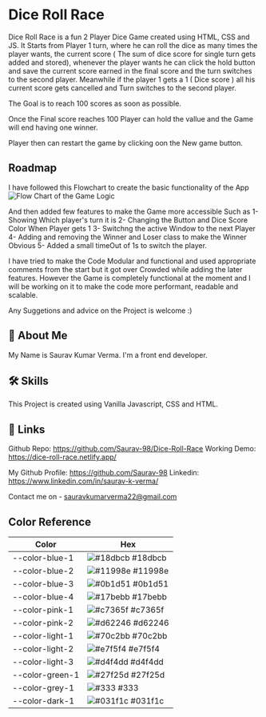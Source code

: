# Dice Roll Race

Dice Roll Race is a fun 2 Player Dice Game created using HTML, CSS and JS.
It Starts from Player 1 turn, where he can roll the dice as many times the player wants,
the current score ( The sum of dice score for single turn gets added and stored),
whenever the player wants he can click the hold button and save the current score earned in the final score and the turn switches to the second player.
Meanwhile if the player 1 gets a 1 ( Dice score ) all his current score gets cancelled and Turn switches to the second player.

The Goal is to reach 100 scores as soon as possible.

Once the Final score reaches 100 Player can hold the vallue and the Game will end having one winner.

Player then can restart the game by clicking oon the New game button.

## Roadmap

I have followed this Flowchart to create the basic functionality of the App
![Flow Chart of the Game Logic]("./pig-game-flowchart.png")

And then added few features to make the Game more accessible Such as
1- Showing Which player's turn it is
2- Changing the Button and Dice Score Color When Player gets 1
3- Switchng the active Window to the next Player
4- Adding and removing the Winner and Loser class to make the Winner Obvious
5- Added a small timeOut of 1s to switch the player.

I have tried to make the Code Modular and functional and used appropriate comments from the start but it got over Crowded while adding the later features.
However the Game is completely functional at the moment and I will be working on it to make the code more performant, readable and scalable.

Any Suggetions and advice on the Project is welcome :)

## 🚀 About Me

My Name is Saurav Kumar Verma.
I'm a front end developer.

## 🛠 Skills

This Project is created using Vanilla Javascript, CSS and HTML.

## 🔗 Links

Github Repo: https://github.com/Saurav-98/Dice-Roll-Race
Working Demo: https://dice-roll-race.netlify.app/

My Github Profile: https://github.com/Saurav-98
Linkedin: https://www.linkedin.com/in/saurav-k-verma/

Contact me on - sauravkumarverma22@gmail.com

## Color Reference

| Color           | Hex                                                              |
| --------------- | ---------------------------------------------------------------- |
| --color-blue-1  | ![#18dbcb](https://via.placeholder.com/10/18dbcb?text=+) #18dbcb |
| --color-blue-2  | ![#11998e](https://via.placeholder.com/10/11998e?text=+) #11998e |
| --color-blue-3  | ![#0b1d51](https://via.placeholder.com/10/0b1d51?text=+) #0b1d51 |
| --color-blue-4  | ![#17bebb](https://via.placeholder.com/10/17bebb?text=+) #17bebb |
| --color-pink-1  | ![#c7365f](https://via.placeholder.com/10/c7365f?text=+) #c7365f |
| --color-pink-2  | ![#d62246](https://via.placeholder.com/10/d62246?text=+) #d62246 |
| --color-light-1 | ![#70c2bb](https://via.placeholder.com/10/70c2bb?text=+) #70c2bb |
| --color-light-2 | ![#e7f5f4](https://via.placeholder.com/10/e7f5f4?text=+) #e7f5f4 |
| --color-light-3 | ![#d4f4dd](https://via.placeholder.com/10/d4f4dd?text=+) #d4f4dd |
| --color-green-1 | ![#27f25d](https://via.placeholder.com/10/27f25d?text=+) #27f25d |
| --color-grey-1  | ![#333](https://via.placeholder.com/10/333?text=+) #333          |
| --color-dark-1  | ![#031f1c](https://via.placeholder.com/10/031f1c?text=+) #031f1c |
